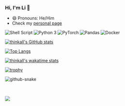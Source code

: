 ### Hi, I'm Li 👋

- 😄 Pronouns: He/Him
- Check my [personal page](https://thinkall.github.io/)

<p>
  <img alt="Shell Script" src="https://img.shields.io/badge/-Shell Script-2C3840?style=flat-square&logo=gnu-bash&logoColor=white" />
  <img alt="Python 3" src="https://img.shields.io/badge/-Python-2b5b84?style=flat-square&logo=python&logoColor=white" />
  <img alt="PyTorch" src="https://img.shields.io/badge/-PyTorch-ee4c2c?style=flat-square&logo=pytorch&logoColor=white" />
  <img alt="Pandas" src="https://img.shields.io/badge/-Pandas-792de4?style=flat-square&logo=pandas&logoColor=white" />
  <img alt="Docker" src="https://img.shields.io/badge/-Docker-0073ec?style=flat-square&logo=docker&logoColor=white" />
</p>

[![thinkall's GitHub stats](https://github-readme-stats-git-masterrstaa-rickstaa.vercel.app/api?username=thinkall&show_icons=true&theme=gotham&border_color=2ba888)](https://github.com/anuraghazra/github-readme-stats)

[![Top Langs](https://github-readme-stats-git-masterrstaa-rickstaa.vercel.app/api/top-langs/?username=thinkall&layout=compact&size_weight=0&count_weight=1&theme=gotham&border_color=2ba888)](https://github.com/anuraghazra/github-readme-stats)

[![thinkall's wakatime stats](https://github-readme-stats.vercel.app/api/wakatime?username=thinkall&theme=gotham&range=last_year&langs_count=10)](https://github.com/anuraghazra/github-readme-stats)

[![trophy](https://github-profile-trophy.vercel.app/?username=thinkall&theme=onedark&margin-w=15&margin-h=15&no-bg=true&rank=-C&column=4)](https://github.com/ryo-ma/github-profile-trophy)

<picture>
  <source media="(prefers-color-scheme: dark)" srcset="https://github.com/thinkall/thinkall/blob/output/github-contribution-grid-snake-dark.svg" />
  <source media="(prefers-color-scheme: light)" srcset="https://github.com/thinkall/thinkall/blob/output/github-contribution-grid-snake.svg" />
  <img alt="github-snake" src="github-snake.svg" />
</picture>

<br><br>
<span>
  <a href="https://br.linkedin.com/in/thinkall/en"><img src="https://img.shields.io/badge/Connect-0077B5?style=social&logo=linkedin"/></a>
</span>